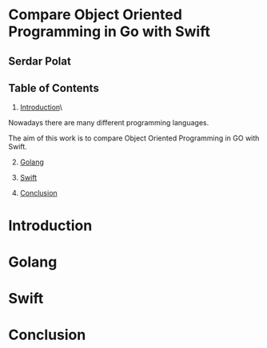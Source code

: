 # Compare Object Oriented Programming in Go with Swift
## Serdar Polat

## Table of Contents
1. [Introduction](#1-Introduction)\

Nowadays there are many different programming languages.


The aim of this work is to compare Object Oriented Programming in GO with Swift.


2. [Golang](#Golang)

3. [Swift](#Swift)

4. [Conclusion](#Conclusion)

# Introduction


# Golang

# Swift

# Conclusion

